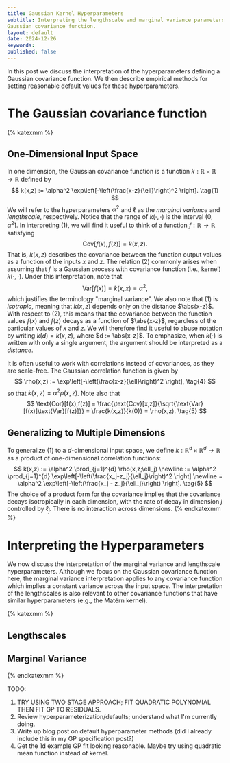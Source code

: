 ```yaml
---
title: Gaussian Kernel Hyperparameters
subtitle: Interpreting the lengthscale and marginal variance parameters of a
Gaussian covariance function.
layout: default
date: 2024-12-26
keywords:
published: false
---
```


In this post we discuss the interpretation of the hyperparameters defining
a Gaussian covariance function. We then describe empirical methods for setting
reasonable default values for these hyperparameters.  

# The Gaussian covariance function
{% katexmm %}

## One-Dimensional Input Space
In one dimension, the Gaussian covariance function is a function
$k: \mathbb{R} \times \mathbb{R} \to \mathbb{R}$ defined by
$$
k(x,z) := \alpha^2 \exp\left[-\left(\frac{x-z}{\ell}\right)^2 \right]. \tag{1}
$$
We will refer to the hyperparameters $\alpha^2$ and $\ell$ as the
*marginal variance* and *lengthscale*, respectively. Notice that the range of
$k(\cdot, \cdot)$  is the interval $(0,\alpha^2]$. In interpreting (1), we
will find it useful to think of a function $f: \mathbb{R} \to \mathbb{R}$
satisfying
$$
\text{Cov}[f(x), f(z)] = k(x,z). \tag{2}
$$
That is, $k(x,z)$ describes the covariance between the function output
values as a function of the inputs $x$ and $z$. The relation (2) commonly arises
when assuming that $f$ is a Gaussian process with covariance function
(i.e., kernel) $k(\cdot, \cdot)$. Under this interpretation, note that
$$
\text{Var}[f(x)] = k(x,x) = \alpha^2, \tag{3}
$$
which justifies the terminology "marginal variance". We also note that (1)
is *isotropic*, meaning that $k(x,z)$ depends only on the distance $\abs{x-z}$.
With respect to (2), this means that the covariance between the function
values $f(x)$ and $f(z)$ decays as a function of $\abs{x-z}$, regardless of the
particular values of $x$ and $z$. We will therefore find it useful to
abuse notation by writing $k(d) = k(x,z)$, where $d := \abs{x-z}$. To emphasize,
when $k(\cdot)$ is written with only a single argument, the argument should be
interpreted as a *distance*.

It is often useful to
work with correlations instead of covariances, as they are scale-free. The
Gaussian correlation function is given by
$$
\rho(x,z) := \exp\left[-\left(\frac{x-z}{\ell}\right)^2 \right], \tag{4}
$$
so that $k(x,z) = \alpha^2 \rho(x,z)$. Note also that
$$
\text{Cor}[f(x),f(z)]
= \frac{\text{Cov}[x,z]}{\sqrt{\text{Var}[f(x)]\text{Var}[f(z)]}}
= \frac{k(x,z)}{k(0)}
= \rho(x,z). \tag{5}
$$

## Generalizing to Multiple Dimensions
To generalize (1) to a $d$-dimensional input space, we define
$k: \mathbb{R}^d \times \mathbb{R}^d \to \mathbb{R}$ as a product of
one-dimensional correlation functions:
$$
k(x,z)
:= \alpha^2 \prod_{j=1}^{d} \rho(x,z;\ell_j) \newline
:= \alpha^2 \prod_{j=1}^{d} \exp\left[-\left(\frac{x_j-z_j}{\ell_j}\right)^2 \right] \newline
= \alpha^2 \exp\left[-\left(\frac{x_j - z_j}{\ell_j}\right) \right]. \tag{5}
$$
The choice of a product form for the covariance implies that the covariance
decays isotropically in each dimension, with the rate of decay in dimension
$j$ controlled by $\ell_j$. There is no interaction across dimensions.
{% endkatexmm %}

# Interpreting the Hyperparameters
We now discuss the interpretation of the marginal variance and lengthscale
hyperparameters. Although we focus on the Gaussian covariance function here,
the marginal variance interpretation applies to any covariance function which
implies a constant variance across the input space. The interpretation of the
lengthscales is also relevant to other covariance functions that have similar
hyperparameters (e.g., the Matérn kernel).

{% katexmm %}
## Lengthscales

## Marginal Variance
{% endkatexmm %}

TODO:
1. TRY USING TWO STAGE APPROACH; FIT QUADRATIC POLYNOMIAL THEN FIT GP TO RESIDUALS.
2. Review hyperparameterization/defaults; understand what I'm currently doing.
3. Write up blog post on default hyperparameter methods (did I already include
this in my GP specification post?)
4. Get the 1d example GP fit looking reasonable. Maybe try using quadratic
mean function instead of kernel.
